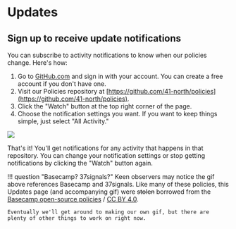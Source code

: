 # Updates

## Sign up to receive update notifications

You can subscribe to activity notifications to know when our policies change. Here's how:

1. Go to [GitHub.com](https://github.com/) and sign in with your account. You can create a free account if you don't have one.
2. Visit our Policies repository at [https://github.com/41-north/policies](https://github.com/41-north/policies).
3. Click the "Watch" button at the top right corner of the page.
4. Choose the notification settings you want. If you want to keep things simple, just select "All Activity."

![](https://cdn.41n.co/about-41n-co/images/how-to-enable-notifications_bc_gif.gif)

That's it! You'll get notifications for any activity that happens in that repository. You can change your notification settings or stop getting notifications by clicking the "Watch" button again.

!!! question "Basecamp? 37signals?"
    Keen observers may notice the gif above references Basecamp and 37signals. Like many of these policies, this Updates page (and accompanying gif) were ~~stolen~~ borrowed from the [Basecamp open-source policies](https://github.com/basecamp/policies) / [CC BY 4.0](https://creativecommons.org/licenses/by/4.0/).

    Eventually we'll get around to making our own gif, but there are plenty of other things to work on right now.
